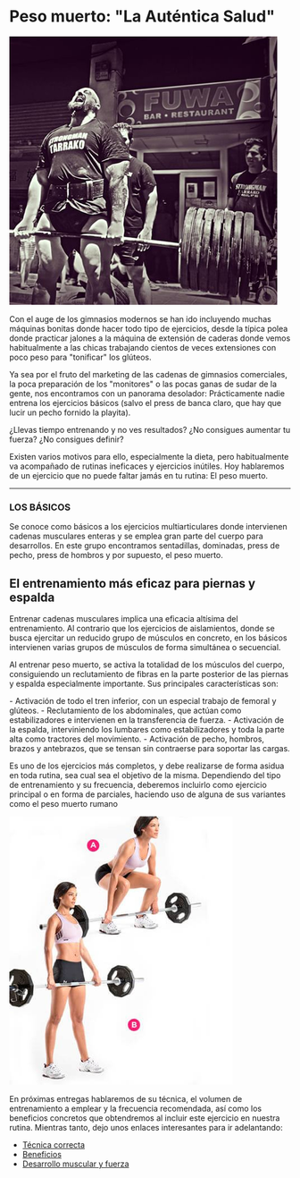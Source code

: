 <!DOCTYPE html>
<html lang="es-ES">
  <head>
    <title>Entrenamiento más eficaz: Peso muerto, la auténtica salud</title>
    <meta name="description" content="Para un entrenamiento más eficaz hay que trabajar duro los ejercicios básicos. El peso muerto es el ejercicio por excelencia, es la auténtica salud"/>
  </head>
  
<body>
<h1>Peso muerto: "La Auténtica Salud"</h1>

<img src=https://github.com/Rocachondo/Tarea-2/blob/master/Image/Tarrako.jpg>

<p>Con el auge de los gimnasios modernos se han ido incluyendo muchas máquinas bonitas donde hacer todo tipo de ejercicios, desde la típica polea donde practicar jalones a la máquina de extensión de caderas donde vemos habitualmente a las chicas trabajando cientos de veces extensiones con poco peso para "tonificar" los glúteos.</p>

<p>Ya sea por el fruto del marketing de las cadenas de gimnasios comerciales, la poca preparación de los "monitores" o las pocas ganas de sudar de la gente, nos encontramos con un panorama desolador: Prácticamente nadie entrena los ejercicios básicos (salvo el press de banca claro, que hay que lucir un pecho fornido la playita).</p>

<p>¿Llevas tiempo entrenando y no ves resultados? ¿No consigues aumentar tu fuerza? ¿No consigues definir?</p>

<p>Existen varios motivos para ello, especialmente la dieta, pero habitualmente va acompañado de rutinas ineficaces y ejercicios inútiles. Hoy hablaremos de un ejercicio que no puede faltar jamás en tu rutina: El peso muerto.</p>
<hr>


<h3>LOS BÁSICOS</h3>

<p>Se conoce como básicos a los ejercicios multiarticulares donde intervienen cadenas musculares enteras y se emplea gran parte del cuerpo para desarrollos. En este grupo encontramos sentadillas, dominadas, press de pecho, press de hombros y por supuesto, el peso muerto.</p>



<h2>El entrenamiento más eficaz para piernas y espalda</h2>

<p>Entrenar cadenas musculares implica una eficacia altísima del entrenamiento. Al contrario que los ejercicios de aislamientos, donde se busca ejercitar un reducido grupo de músculos en concreto, en los básicos intervienen varias grupos de músculos de forma simultánea o secuencial.</p>

<p>Al entrenar peso muerto, se activa la totalidad de los músculos del cuerpo, consiguiendo un reclutamiento de fibras en la parte posterior de las piernas y espalda especialmente importante. Sus principales características son:</p>

  <p>- Activación de todo el tren inferior, con un especial trabajo de femoral y glúteos.  
  - Reclutamiento de los abdominales, que actúan como estabilizadores e intervienen en la transferencia de fuerza.  
  - Activación de la espalda, interviniendo los lumbares como estabilizadores y toda la parte alta como tractores del movimiento.  
  - Activación de pecho, hombros, brazos y antebrazos, que se tensan sin contraerse para soportar las cargas.</p>


<p>Es uno de los ejercicios más completos, y debe realizarse de forma asidua en toda rutina, sea cual sea el objetivo de la misma. Dependiendo del tipo de entrenamiento y su frecuencia, deberemos incluirlo como ejercicio principal o en forma de parciales, haciendo uso de alguna de sus variantes como el peso muerto rumano</p>

<img src=https://github.com/Rocachondo/Tarea-2/blob/master/Image/Chica2.jpg>

<p>En próximas entregas hablaremos de su técnica, el volumen de entrenamiento a emplear y la frecuencia recomendada, así como los beneficios concretos que obtendremos al incluir este ejercicio en nuestra rutina. Mientras tanto, dejo unos enlaces interesantes para ir adelantando:</p>

<ul>
  <li><a href="https://powerexplosive.com/tecnica-correcta-del-peso-muerto/">Técnica correcta</a></li>
  <li><a href="http://www.forma-sport.com/beneficios-del-peso-muerto/">Beneficios</a></li>
  <li><a href="https://www.cambiatufisico.com/masa-muscular-peso-muerto/">Desarrollo muscular y fuerza</a></li>
</ul>

</body>
</html>

